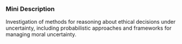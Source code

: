 ### Mini Description

Investigation of methods for reasoning about ethical decisions under uncertainty, including probabilistic approaches and frameworks for managing moral uncertainty.
